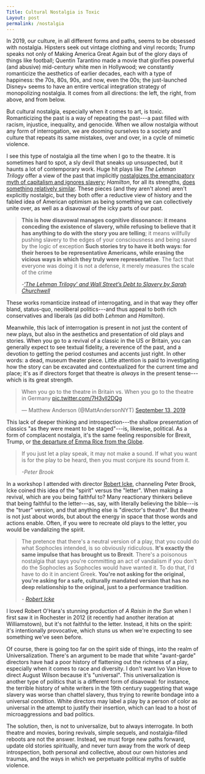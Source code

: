 ```yaml
---
Title: Cultural Nostalgia is Toxic
Layout: post
permalink: /nostalgia
---
```


In 2019, our culture, in all different forms and paths, seems to be obsessed with nostalgia. Hipsters seek out vintage clothing and vinyl records; Trump speaks not only of Making America Great Again but of the glory days of things like football; Quentin Tarantino made a movie that glorifies powerful (and abusive) mid-century white men in Hollywood; we constantly romanticize the aesthetics of earlier decades, each with a type of happiness: the 70s, 80s, 90s, and now, even the 00s; the just-launched Disney+ seems to have an entire vertical integration strategy of monopolizing nostalgia. It comes from all directions: the left, the right, from above, and from below.

But cultural nostalgia, especially when it comes to art, is toxic. Romanticizing the past is a way of repeating the past---a past filled with racism, injustice, inequality, and genocide. When we allow nostalgia without any form of interrogation, we are dooming ourselves to a society and culture that repeats its same mistakes, over and over, in a cycle of mimetic violence.

I see this type of nostalgia all the time when I go to the theatre. It is sometimes hard to spot, a sly devil that sneaks up unsuspected, but it haunts a lot of contemporary work. Huge hit plays like *The Lehman Trilogy* offer a view of the past that implicitly [nostalgizes the emancipatory myth of capitalism and ignores slavery](https://www.nybooks.com/daily/2019/06/11/the-lehman-trilogy-and-wall-streets-debt-to-slavery/); *Hamilton*, for all its strengths, [does something relatively similar](https://www.currentaffairs.org/2016/07/you-should-be-terrified-that-people-who-like-hamilton-run-our-country). These pieces (and they aren't alone) aren't explicitly nostalgic, but they both offer a reductive view of history and the fabled idea of American optimism as being something we can collectively unite over, as well as a disavowal of the icky parts of our past.

> **This is how disavowal manages cognitive dissonance: it means conceding the existence of slavery, while refusing to believe that it has anything to do with the story you are telling**; it means willfully pushing slavery to the edges of your consciousness and being saved by the logic of exception
> **Such stories try to have it both ways: for their heroes to be representative Americans, while erasing the vicious ways in which they truly were representative**. The fact that everyone was doing it is not a defense, it merely measures the scale of the crime
> 
> *-[‘The Lehman Trilogy’ and Wall Street’s Debt to Slavery by Sarah Churchwell](https://www.nybooks.com/daily/2019/06/11/the-lehman-trilogy-and-wall-streets-debt-to-slavery/)*

These works romanticize instead of interrogating, and in that way they offer bland, status-quo, neoliberal politics---and thus appeal to both rich conservatives and liberals (as did both *Lehman* and *Hamilton*).

Meanwhile, this lack of interrogation is present in not just the content of new plays, but also in the aesthetics and presentation of old plays and stories. When you go to a revival of a classic in the US or Britain, you can generally expect to see textual fidelity, a reverence of the past, and a devotion to getting the period costumes and accents just right. In other words: a dead, museum theater piece. Little attention is paid to investigating how the story can be excavated and contextualized for the current time and place; it's as if directors forget that theatre is *always* in the present tense---which is its great strength.

<blockquote class="twitter-tweet"><p lang="en" dir="ltr">When you go to the theatre in Britain vs. When you go to the theatre in Germany <a href="https://t.co/7H3vll2DQg">pic.twitter.com/7H3vll2DQg</a></p>&mdash; Matthew Anderson (@MattAndersonNYT) <a href="https://twitter.com/MattAndersonNYT/status/1172416708901883904?ref_src=twsrc%5Etfw">September 13, 2019</a></blockquote> <script async src="https://platform.twitter.com/widgets.js" charset="utf-8"></script>

This lack of deeper thinking and introspection---the shallow presentation of classics "as they were meant to be staged"---is, likewise, political. As a form of complacent nostalgia, it's the same feeling responsible for Brexit, Trump, or [the departure of Emma Rice from the Globe](https://www.theguardian.com/stage/2017/apr/19/shakespeares-globe-board-did-not-respect-me-says-artistic-director-emma-rice).

> If you just let a play speak, it may not make a sound. If what you want is for the play to be heard, then you must conjure its sound from it.
>
> *-Peter Brook*

In a workshop I attended with director [Robert Icke](https://roberticke.com/), channeling Peter Brook, Icke coined this idea of the "spirit" versus the "letter". When making a revival, which are you being faithful to? Many reactionary thinkers believe that being faithful to the letter---as, say, with literally believing the bible---is the "truer" version, and that anything else is "director's theatre". But theatre is not just about words, but about the energy in space that those words and actions enable. Often, if you were to recreate old plays to the letter, you would be vandalizing the spirit.

> The pretence that there's a neutral version of a play, that you could do what Sophocles intended, is so obviously ridiculous. **It's exactly the same impulse that has brought us to Brexit**. There's a poisonous nostalgia that says you're committing an act of vandalism if you don't do the Sophocles as Sophocles would have wanted it. To do that, I'd have to do it in ancient Greek. **You're not asking for the original, you're asking for a safe, culturally mandated version that has no deep relationship to the original, just to a performance tradition**.
>
> *- [Robert Icke](http://www.theguardian.com/stage/2019/jun/24/oedipus-robert-icke-sophocles-edinburgh-festival-theatre-as-church)*

I loved Robert O'Hara's stunning production of *A Raisin in the Sun* when I first saw it in Rochester in 2012 (it recently had another iteration at Williamstown), but it's not faithful to the letter. Instead, it hits on the spirit: it's intentionally provocative, which stuns us when we're expecting to see something we've seen before.

Of course, there is going too far on the spirit side of things, into the realm of Universalization. There's an argument to be made that white "avant-garde" directors have had a poor history of flattening out the richness of a play, especially when it comes to race and diversity. I don't want Ivo Van Hove to direct August Wilson because it's "universal". This universalization is another type of politics that is a different form of disavowal: for instance, the terrible history of white writers in the 19th century suggesting that wage slavery was worse than chattel slavery, thus trying to rewrite bondage into a universal condition. White directors may label a play by a person of color as universal in the attempt to justify their insertion, which can lead to a host of microaggressions and bad politics.

The solution, then, is not to universalize, but to always interrogate. In both theatre and movies, boring revivals, simple sequels, and nostalgia-filled reboots are not the answer. Instead, we must forge new paths forward, update old stories spiritually, and never turn away from the work of deep introspection, both personal and collective, about our own histories and traumas, and the ways in which we perpetuate political myths of subtle violence.
